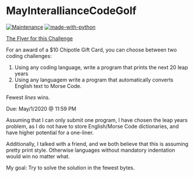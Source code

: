 # MayInterallianceCodeGolf
[![Maintenance](https://img.shields.io/badge/Maintained%3F-no-red.svg)](https://bitbucket.org/lbesson/ansi-colors)
[![made-with-python](https://img.shields.io/badge/Made%20with-Python-1f425f.svg)](https://www.python.org/)

[The Flyer for this Challenge](https://web.archive.org/web/20200427151501/https://mailchi.mp/interalliance/coding-challenge-submit-by-may-1st?e=679d1cddb7#)

For an award of a $10 Chipotle Gift Card, you can choose between two coding challenges:
1) Using any coding language, write a program that prints the next 20 leap years
2) Using any languagem write a program that automatically converts English text to Morse Code.

Fewest *lines* wins.

Due: May/1/2020 @ 11:59 PM

Assuming that I can only submit one program, I have chosen the leap years problem, as I do not have to store English/Morse Code dictionaries, and have higher potential for a one-liner.

Additionally, I talked with a friend, and we both believe that this is assuming pretty print style. Otherwise languages without mandatory indentation would win no matter what.

My goal: Try to solve the solution in the fewest bytes. 
